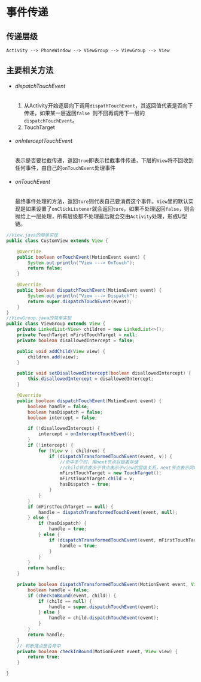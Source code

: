 # 事件传递

## 传递层级

```-javaj a
Activity --> PhoneWindow --> ViewGroup --> ViewGroup --> View
```

## 主要相关方法

- ###### dispatchTouchEvent

  1. 从Activity开始逐层向下调用`dispathTouchEvent`，其返回值代表是否向下传递，如果某一层返回`false `则不回再调用下一层的`dispatchTouchEvent`。
  2. TouchTarget

- ###### onInterceptTouchEvent

  表示是否要拦截传递，返回`true`即表示拦截事件传递，下层的`View`将不回收到任何事件，由自己的`onTouchEvent`处理事件

- ###### onTouchEvent

  最终事件处理的方法，返回`ture`则代表自己要消费这个事件。`View`里的默认实现是如果设置了`onClickListener`就会返回`ture`，如果不处理返回`false`，则会抛给上一层处理，所有层级都不处理最后就会交由`Activity`处理，形成U型链。

```java
//View.java的简单实现
public class CustomView extends View {

    @Override
    public boolean onTouchEvent(MotionEvent event) {
        System.out.println("View ---> OnTouch");
        return false;
    }

    @Override
    public boolean dispatchTouchEvent(MotionEvent event) {
        System.out.println("View ---> Dispatch");
        return super.dispatchTouchEvent(event);
    }
}
//ViewGroup.java的简单实现
public class ViewGroup extends View {
    private LinkedList<View> children = new LinkedList<>();
    private TouchTarget mFirstTouchTarget = null;
    private boolean disallowedIntercept = false;

    public void addChild(View view) {
        children.add(view);
    }

    public void setDisallowedIntercept(boolean disallowedIntercept) {
        this.disallowedIntercept = disallowedIntercept;
    }

    @Override
    public boolean dispatchTouchEvent(MotionEvent event) {
        boolean handle = false;
        boolean hasDispatch = false;
        boolean intercept = false;

        if (!disallowedIntercept) {
            intercept = onInterceptTouchEvent();
        }
        if (!intercept) {
            for (View v : children) {
                if (dispatchTransformedTouchEvent(event, v)) {
                    //命中多个时，用next节点以链表存储
                    //child节点表示子节点表示子view的层级关系，next节点表示同时命中多个view时链表存储集合-
                    mFirstTouchTarget = new TouchTarget();
                    mFirstTouchTarget.child = v;
                    hasDispatch = true;
                }
            }
        }
        if (mFirstTouchTarget == null) {
            handle = dispatchTransformedTouchEvent(event, null);
        } else {
            if (hasDispatch) {
                handle = true;
            } else {
                if (dispatchTransformedTouchEvent(event, mFirstTouchTarget.child)) {
                    handle = true;
                }
            }
        }
        return handle;
    }

    private boolean dispatchTransformedTouchEvent(MotionEvent event, View child) {
        boolean handle = false;
        if (checkInBound(event, child)) {
            if (child == null) {
                handle = super.dispatchTouchEvent(event);
            } else {
                handle = child.dispatchTouchEvent(event);
            }
        }
        return handle;
    }
    // 判断落点是否命中
    private boolean checkInBound(MotionEvent event, View view) {
        return true;
    }

}

```



